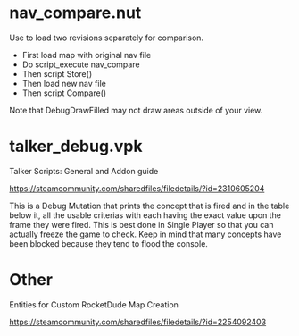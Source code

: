 # nav_compare.nut

Use to load two revisions separately for comparison.

- First load map with original nav file
- Do script_execute nav_compare
- Then script Store()
- Then load new nav file
- Then script Compare()

Note that DebugDrawFilled may not draw areas outside of your view.

# talker_debug.vpk

Talker Scripts: General and Addon guide

https://steamcommunity.com/sharedfiles/filedetails/?id=2310605204

This is a Debug Mutation that prints the concept that is fired and in the table below it, all the usable criterias with each having the exact value upon the frame they were fired. This is best done in Single Player so that you can actually freeze the game to check. Keep in mind that many concepts have been blocked because they tend to flood the console.

# Other

Entities for Custom RocketDude Map Creation

https://steamcommunity.com/sharedfiles/filedetails/?id=2254092403
